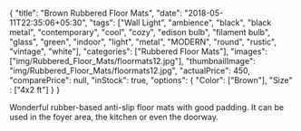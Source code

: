 {
    "title": "Brown Rubbered Floor Mats",
    "date": "2018-05-11T22:35:06+05:30",
    "tags": ["Wall Light", "ambience", "black", "black metal", "contemporary", "cool", "cozy", "edison bulb", "filament bulb", "glass", "green", "indoor", "light", "metal", "MODERN", "round", "rustic", "vintage", "white"],
    "categories": ["Rubbered Floor Mats"],
    "images": ["img/Rubbered_Floor_Mats/floormats12.jpg"],
    "thumbnailImage": "img/Rubbered_Floor_Mats/floormats12.jpg",
    "actualPrice": 450,
    "comparePrice": null,
    "inStock": true,
    "options": {
            "Color": ["Brown"],
            "Size" : ["4x2 ft"]
    }
}

Wonderful rubber-based anti-slip floor mats with good padding. It can be used in the foyer area, the kitchen or even the doorway.